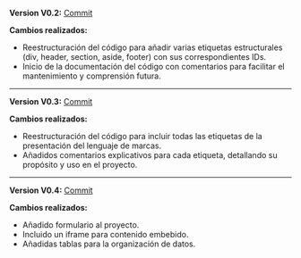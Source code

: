 **Version V0.2:** [Commit](https://github.com/arodasperez/paginawebldm/commit/fd6a54b6f7a60d08896b89f51db0cf9149857214)

**Cambios realizados:**
- Reestructuración del código para añadir varias etiquetas estructurales (div, header, section, aside, footer) con sus correspondientes IDs.
- Inicio de la documentación del código con comentarios para facilitar el mantenimiento y comprensión futura.

---

**Version V0.3:** [Commit](https://github.com/arodasperez/paginawebldm/commit/e510c28790f2cb36f667132b9dd06ac04581e0f4)

**Cambios realizados:**
- Reestructuración del código para incluir todas las etiquetas de la presentación del lenguaje de marcas.
- Añadidos comentarios explicativos para cada etiqueta, detallando su propósito y uso en el proyecto.

---

**Version V0.4:** [Commit](https://github.com/arodasperez/paginawebldm/commit/0c695f2229e0ba3fb4998cae81951aa1e6ac6924)

**Cambios realizados:**
- Añadido formulario al proyecto.
- Incluido un iframe para contenido embebido.
- Añadidas tablas para la organización de datos.